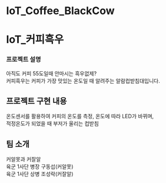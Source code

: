 # IoT_Coffee_BlackCow

# IoT_커피흑우

### 프로젝트 설명  
아직도 커피 55도일때 안마시는 흑우없제?  
커피흑우는 커피가 가장 맛있는 온도일 때 알려주는 알람컵받침대입니다.  

  
## 프로젝트 구현 내용  
온도센서를 활용하여 커피의 온도를 측정, 온도에 따라 LED가 바뀌며,  
적정온도가 되었을 때 부저가 울리는 컵받침  

  
## 팀 소개  
커알못과 커잘알  
육군 1사단 병장 구동섭(커알못)  
육군 1사단 상병 조성락(커잘알)
